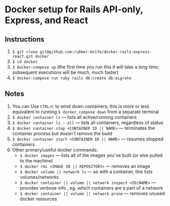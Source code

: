 # Docker setup for Rails API-only, Express, and React

## Instructions
1. `$ git clone git@github.com:rubber-knife/docker-rails-express-react.git docker`
2. `$ cd docker`
3. `$ docker-compose up` (the first time you run this it will take a _long time_; subsequent executions will be much, much faster)
4. `$ docker-compose run ruby rails db:create db:migrate`

## Notes
1. You can Use `CTRL+C` to wind down containers; this is more or less equivalent to running `$ docker_compose down` from a separate terminal
2. `$ docker container ls` — lists all active/running containers
2. `$ docker container ls --all` — lists all containers, regardless of status
4. `$ docker container stop <CONTAINER ID || NAME>` — terminates the container process but doesn't remove the build
5. `$ docker container start <CONTAINER ID || NAME>` — resumes stopped containers
6. Other primary/useful docker commands:
    - `$ docker images` — lists all of the images you've built (or else pulled to the machine)
    - `$ docker rmi <IMAGE ID || REPOSITORY>` — removes an image
    - `$ docker volume || network ls` — as with a container, this lists volumes/networks
    - `$ docker container || volume || network inspect <ID/NAME>` — provides verbose info , eg. which containers are a part of a network
    - `$ docker container || volume || network prune` — removes unused docker resources

